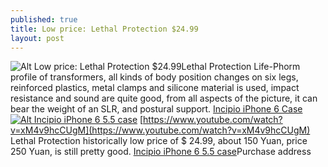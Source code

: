 ```yaml
---
published: true
title: Low price: Lethal Protection $24.99
layout: post
---
```

![Alt Low price: Lethal Protection $24.99](https://c2.staticflickr.com/8/7575/27740332984_439e8802c2_b.jpg)Lethal Protection Life-Phorm profile of transformers, all kinds of body position changes on six legs, reinforced plastics, metal clamps and silicone material is used, impact resistance and sound are quite good, from all aspects of the picture, it can bear the weight of an SLR, and postural support. [Incipio iPhone 6 Case](https://losangeles.craigslist.org/lac/mob/5588239116.html)[![Alt Incipio iPhone 6 5.5 case](http://www.nodcase.com/images/large/i6plus/incipio_case_i6P2107_lrg.jpg)](http://www.nodcase.com/incipio-dualpro-iphone-6-plus-case-navy-blue-p-4898.html) [https://www.youtube.com/watch?v=xM4v9hcCUgM](https://www.youtube.com/watch?v=xM4v9hcCUgM) Lethal Protection historically low price of $ 24.99, about 150 Yuan, price 250 Yuan, is still pretty good. [Incipio iPhone 6 5.5 case](http://www.nodcase.com/incipio-dualpro-iphone-6-plus-case-navy-blue-p-4898.html)Purchase address